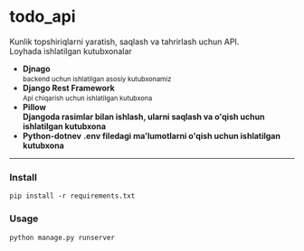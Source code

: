 # todo_api
Kunlik topshiriqlarni yaratish, saqlash va tahrirlash uchun API.
<br>
Loyhada ishlatilgan kutubxonalar
<ul>
    <li>
        <b>Djnago</b><br><small>backend uchun ishlatilgan asosiy kutubxonamiz</small>
    </li>
    <li>
        <b>Django Rest Framework</b><br>
        <small>Api chiqarish uchun ishlatilgan kutubxona</small>
    </li>
    <li>
        <b>Pillow</b><br>
        <b>Djangoda rasimlar bilan ishlash, ularni saqlash va o'qish uchun ishlatilgan kutubxona</b>
    </li>
    <li>
        <b>Python-dotnev</b>
        <b>.env filedagi ma'lumotlarni o'qish uchun ishlatilgan kutubxona</b>
    </li>
</ul>

<hr>

### Install 

    pip install -r requirements.txt

### Usage

    python manage.py runserver
